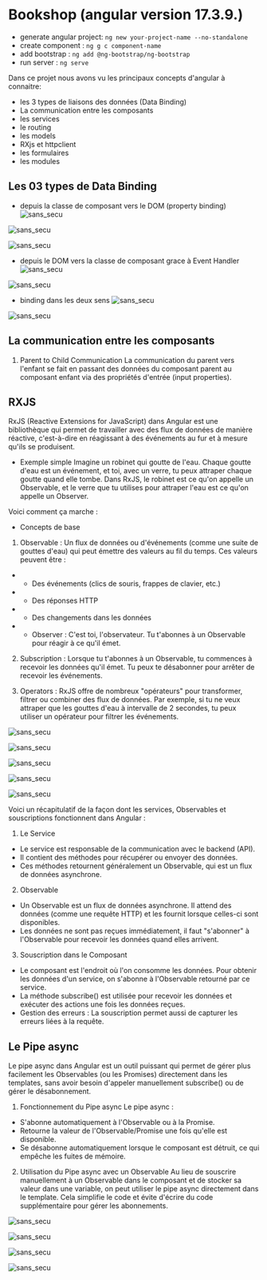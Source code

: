 # Bookshop (angular version 17.3.9.)

- generate angular project: `ng new your-project-name --no-standalone`
- create component        : `ng g c component-name`
- add bootstrap           : `ng add @ng-bootstrap/ng-bootstrap`
- run server              : `ng serve`


Dans ce projet nous avons vu les principaux concepts d'angular à connaitre:
- les 3 types de liaisons des données (Data Binding)
- La communication entre les composants
- les services
- le routing
- les models
- RXjs et httpclient
- les formulaires
- les modules

## Les 03 types de Data Binding

* depuis la classe de composant vers le DOM (property binding)
![sans_secu](captures/1.PNG)


![sans_secu](captures/type1.PNG)

![sans_secu](captures/exemple1.PNG)


* depuis le DOM vers la classe de composant grace à Event Handler
![sans_secu](captures/type2.PNG)

![sans_secu](captures/exemple2.PNG)


* binding dans les deux sens
![sans_secu](captures/type3.PNG)

![sans_secu](captures/exemple3.PNG)


## La communication entre les composants

1. Parent to Child Communication
La communication du parent vers l'enfant se fait en passant des données du composant parent au composant enfant via des propriétés d'entrée (input properties).



## RXJS

RxJS (Reactive Extensions for JavaScript) dans Angular est une bibliothèque qui permet de travailler avec des flux de données de manière réactive, c'est-à-dire en réagissant à des événements au fur et à mesure qu'ils se produisent.

* Exemple simple
Imagine un robinet qui goutte de l'eau. Chaque goutte d'eau est un événement, et toi, avec un verre, tu peux attraper chaque goutte quand elle tombe. Dans RxJS, le robinet est ce qu'on appelle un Observable, et le verre que tu utilises pour attraper l'eau est ce qu'on appelle un Observer.

Voici comment ça marche :

* Concepts de base
1. Observable : Un flux de données ou d'événements (comme une suite de gouttes d'eau) qui peut émettre des valeurs au fil du temps. Ces valeurs peuvent être :

* * Des événements (clics de souris, frappes de clavier, etc.)
* * Des réponses HTTP
* * Des changements dans les données
* * Observer : C'est toi, l'observateur. Tu t'abonnes à un Observable pour réagir à ce qu'il émet.

2. Subscription : Lorsque tu t'abonnes à un Observable, tu commences à recevoir les données qu'il émet. Tu peux te désabonner pour arrêter de recevoir les événements.

3. Operators : RxJS offre de nombreux "opérateurs" pour transformer, filtrer ou combiner des flux de données. Par exemple, si tu ne veux attraper que les gouttes d'eau à intervalle de 2 secondes, tu peux utiliser un opérateur pour filtrer les événements.


![sans_secu](captures/observable.PNG)

![sans_secu](captures/observable2.PNG)

![sans_secu](captures/observable3.PNG)

![sans_secu](captures/observable4.PNG)

![sans_secu](captures/observable5.PNG)



Voici un récapitulatif de la façon dont les services, Observables et souscriptions fonctionnent dans Angular :

1. Le Service

* Le service est responsable de la communication avec le backend (API).
* Il contient des méthodes pour récupérer ou envoyer des données.
* Ces méthodes retournent généralement un Observable, qui est un flux de données asynchrone.

2. Observable

* Un Observable est un flux de données asynchrone. Il attend des données (comme une requête HTTP) et les fournit lorsque celles-ci sont disponibles.
* Les données ne sont pas reçues immédiatement, il faut "s'abonner" à l'Observable pour recevoir les données quand elles arrivent.

3. Souscription dans le Composant

* Le composant est l'endroit où l'on consomme les données. Pour obtenir les données d'un service, on s'abonne à l'Observable retourné par ce service.
* La méthode subscribe() est utilisée pour recevoir les données et exécuter des actions une fois les données reçues.
* Gestion des erreurs : La souscription permet aussi de capturer les erreurs liées à la requête.


## Le Pipe async

Le pipe async dans Angular est un outil puissant qui permet de gérer plus facilement les Observables (ou les Promises) directement dans les templates, sans avoir besoin d'appeler manuellement subscribe() ou de gérer le désabonnement.

1. Fonctionnement du Pipe async
Le pipe async :

* S'abonne automatiquement à l'Observable ou à la Promise.
* Retourne la valeur de l'Observable/Promise une fois qu'elle est disponible.
* Se désabonne automatiquement lorsque le composant est détruit, ce qui empêche les fuites de mémoire.

2. Utilisation du Pipe async avec un Observable
Au lieu de souscrire manuellement à un Observable dans le composant et de stocker sa valeur dans une variable, on peut utiliser le pipe async directement dans le template. Cela simplifie le code et évite d'écrire du code supplémentaire pour gérer les abonnements.

![sans_secu](captures/pipe1.PNG)

![sans_secu](captures/pipe2.PNG)

![sans_secu](captures/pipe3.PNG)

![sans_secu](captures/pipe4.PNG)


